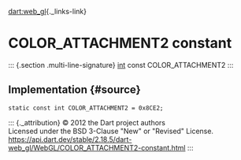 [dart:web\_gl](../../dart-web_gl/dart-web_gl-library){._links-link}

COLOR\_ATTACHMENT2 constant
===========================

::: {.section .multi-line-signature}
[int](../../dart-core/int-class) const COLOR\_ATTACHMENT2
:::

Implementation {#source}
--------------

``` {.language-dart data-language="dart"}
static const int COLOR_ATTACHMENT2 = 0x8CE2;
```

::: {._attribution}
© 2012 the Dart project authors\
Licensed under the BSD 3-Clause \"New\" or \"Revised\" License.\
<https://api.dart.dev/stable/2.18.5/dart-web_gl/WebGL/COLOR_ATTACHMENT2-constant.html>
:::
